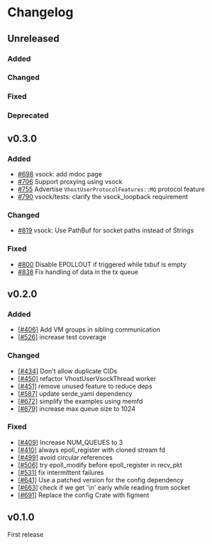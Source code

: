 # Changelog
## Unreleased

### Added

### Changed

### Fixed

### Deprecated

## v0.3.0

### Added
- [#698](https://github.com/rust-vmm/vhost-device/pull/698) vsock: add mdoc page
- [#706](https://github.com/rust-vmm/vhost-device/pull/706) Support proxying using vsock
- [#755](https://github.com/rust-vmm/vhost-device/pull/755) Advertise `VhostUserProtocolFeatures::MQ` protocol feature
- [#790](https://github.com/rust-vmm/vhost-device/pull/790) vsock/tests: clarify the vsock_loopback requirement

### Changed
- [#819](https://github.com/rust-vmm/vhost-device/pull/819) vsock: Use PathBuf for socket paths instead of Strings

### Fixed
- [#800](https://github.com/rust-vmm/vhost-device/pull/800) Disable EPOLLOUT if triggered while txbuf is empty
- [#838](https://github.com/rust-vmm/vhost-device/pull/838) Fix handling of data in the tx queue

## v0.2.0

### Added
- [[#406]](https://github.com/rust-vmm/vhost-device/pull/406) Add VM groups in sibling communication
- [[#526]](https://github.com/rust-vmm/vhost-device/pull/526) increase test coverage

### Changed
- [[#434]](https://github.com/rust-vmm/vhost-device/pull/434) Don't allow duplicate CIDs
- [[#450]](https://github.com/rust-vmm/vhost-device/pull/450) refactor VhostUserVsockThread worker
- [[#451]](https://github.com/rust-vmm/vhost-device/pull/451) remove unused feature to reduce deps
- [[#587]](https://github.com/rust-vmm/vhost-device/pull/587) update serde_yaml dependency
- [[#672]](https://github.com/rust-vmm/vhost-device/pull/672) simplify the examples using memfd
- [[#679]](https://github.com/rust-vmm/vhost-device/pull/679) increase max queue size to 1024

### Fixed
- [[#409]](https://github.com/rust-vmm/vhost-device/pull/409) Increase NUM_QUEUES to 3
- [[#410]](https://github.com/rust-vmm/vhost-device/pull/410) always epoll_register with cloned stream fd
- [[#499]](https://github.com/rust-vmm/vhost-device/pull/499) avoid circular references
- [[#506]](https://github.com/rust-vmm/vhost-device/pull/506) try epoll_modify before epoll_register in recv_pkt
- [[#531]](https://github.com/rust-vmm/vhost-device/pull/531) fix intermittent failures
- [[#641]](https://github.com/rust-vmm/vhost-device/pull/641) Use a patched version for the config dependency
- [[#663]](https://github.com/rust-vmm/vhost-device/pull/663) check if we get '\n' early while reading from socket
- [[#691]](https://github.com/rust-vmm/vhost-device/pull/691) Replace the config Crate with figment

## v0.1.0

First release

